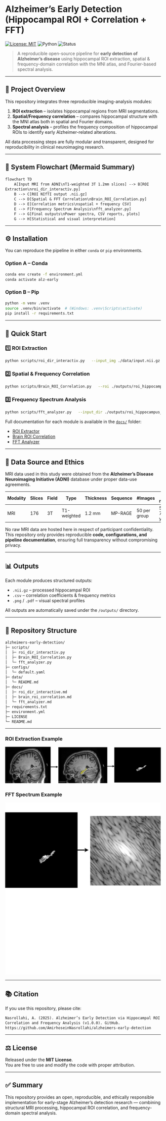 # Alzheimer’s Early Detection (Hippocampal ROI + Correlation + FFT)

[![License: MIT](https://img.shields.io/badge/License-MIT-green.svg)](LICENSE)
![Python](https://img.shields.io/badge/Python-3.10%2B-blue)
![Status](https://img.shields.io/badge/Release-v1.0.0-success)

> A reproducible open-source pipeline for **early detection of Alzheimer’s disease** using hippocampal ROI extraction, spatial & frequency-domain correlation with the MNI atlas, and Fourier-based spectral analysis.

---

## 🧠 Project Overview

This repository integrates three reproducible imaging-analysis modules:
1. **ROI extraction** – isolates hippocampal regions from MRI segmentations.  
2. **Spatial/Frequency correlation** – compares hippocampal structure with the MNI atlas both in spatial and Fourier domains.  
3. **Spectral analysis** – profiles the frequency composition of hippocampal ROIs to identify early Alzheimer-related alterations.

All data processing steps are fully modular and transparent, designed for reproducibility in clinical neuroimaging research.

---

## 🔷 System Flowchart (Mermaid Summary)

```mermaid
flowchart TD
    A[Input MRI from ADNI\nT1-weighted 3T 1.2mm slices] --> B[ROI Extraction\nroi_dir_interactiv.py]
    B --> C[ROI NIfTI output .nii.gz]
    C --> D[Spatial & FFT Correlation\nBrain_ROI_Correlation.py]
    D --> E[Correlation metrics\nspatial + frequency CSV]
    E --> F[Frequency Spectrum Analysis\nfft_analyzer.py]
    F --> G[Final outputs\nPower spectra, CSV reports, plots]
    G --> H[Statistical and visual interpretation]
```

---

## ⚙️ Installation

You can reproduce the pipeline in either `conda` or `pip` environments.

### Option A – Conda
```bash
conda env create -f environment.yml
conda activate alz-early
```

### Option B – Pip
```bash
python -m venv .venv
source .venv/bin/activate  # (Windows: .venv\Scripts\activate)
pip install -r requirements.txt
```

---

## 🚀 Quick Start

### 1️⃣ ROI Extraction
```bash
python scripts/roi_dir_interactiv.py   --input_img ./data/input.nii.gz   --input_seg ./data/input.seg   --labels 17 53   --out_nii ./outputs/roi_hippocampus.nii.gz
```

### 2️⃣ Spatial & Frequency Correlation
```bash
python scripts/Brain_ROI_Correlation.py   --roi ./outputs/roi_hippocampus.nii.gz   --mni ./data/mni/MNI152_T1_1mm_brain.nii.gz   --method pearson   --out_csv ./outputs/correlation_metrics.csv
```

### 3️⃣ Frequency Spectrum Analysis
```bash
python scripts/fft_analyzer.py   --input_dir ./outputs/roi_hippocampus_fft   --out_dir ./outputs/fft_results
```

Full documentation for each module is available in the [`docs/`](docs) folder:
- [ROI Extractor](docs/roi_dir_interactive.md)  
- [Brain ROI Correlation](docs/brain_roi_correlation.md)  
- [FFT Analyzer](docs/fft_analyzer.md)

---

## 🧬 Data Source and Ethics

MRI data used in this study were obtained from the **Alzheimer’s Disease Neuroimaging Initiative (ADNI)** database under proper data-use agreements.

| Modality | Slices | Field | Type | Thickness | Sequence | #Images | Age range |
|-----------|---------|--------|--------|-------------|-----------|------------|-------------|
| MRI | 176 | 3T | T1-weighted | 1.2 mm | MP-RAGE | 50 per group | 50–70 years |

No raw MRI data are hosted here in respect of participant confidentiality.  
This repository only provides reproducible **code, configurations, and pipeline documentation**, ensuring full transparency without compromising privacy.

---

## 📊 Outputs

Each module produces structured outputs:
- `.nii.gz` – processed hippocampal ROI  
- `.csv` – correlation coefficients & frequency metrics  
- `.png` / `.pdf` – visual spectral profiles  

All outputs are automatically saved under the `/outputs/` directory.

---

## 🧩 Repository Structure
```
alzheimers-early-detection/
├─ scripts/
│  ├─ roi_dir_interactiv.py
│  ├─ Brain_ROI_Correlation.py
│  └─ fft_analyzer.py
├─ configs/
│  └─ default.yaml
├─ data/
│  └─ README.md
├─ docs/
│  ├─ roi_dir_interactive.md
│  ├─ brain_roi_correlation.md
│  └─ fft_analyzer.md
├─ requirements.txt
├─ environment.yml
├─ LICENSE
└─ README.md
```

---


### ROI Extraction Example
![ROI Extraction](docs/Hippocampal-Mask-Extraction.png.png)

### FFT Spectrum Example
![FFT Spectrum](docs/Fourier-Transform.png)

---

## 📚 Citation

If you use this repository, please cite:

```
Nasrollahi, A. (2025). Alzheimer’s Early Detection via Hippocampal ROI Correlation and Frequency Analysis (v1.0.0). GitHub. 
https://github.com/AmirhoseinNasrollahi/alzheimers-early-detection
```

---

## ⚖️ License
Released under the **MIT License**.  
You are free to use and modify the code with proper attribution.

---

## ✅ Summary
This repository provides an open, reproducible, and ethically responsible implementation for early-stage Alzheimer’s detection research — combining structural MRI processing, hippocampal ROI correlation, and frequency-domain spectral analysis.
